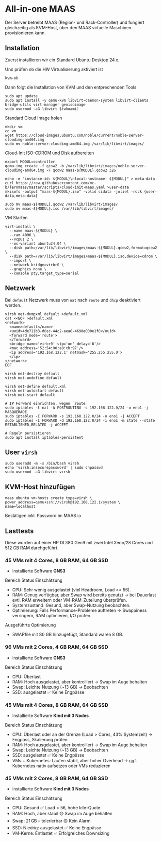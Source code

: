 All-in-one MAAS
===============

Der Server betreibt MAAS (Region- und Rack-Controller) und fungiert gleichzeitig als KVM-Host, über den MAAS virtuelle Maschinen provisionieren kann.

Installation
------------

Zuerst installieren wir ein Standard Ubuntu Desktop 24.x.

Und prüfen ob die HW Virtualisierung aktiviert ist

    kvm-ok

Dann folgt die Installation von KVM und den entprechenden Tools

    sudo apt update
    sudo apt install -y qemu-kvm libvirt-daemon-system libvirt-clients bridge-utils virt-manager genisoimage
    sudo usermod -aG libvirt $(whoami)

Standard Cloud Image holen

    mkdir vm
    cd vm
    wget https://cloud-images.ubuntu.com/noble/current/noble-server-cloudimg-amd64.img
    sudo mv noble-server-cloudimg-amd64.img /var/lib/libvirt/images/
    
Cloud-Init ISO-CDROM und Disk aufbereiten     

    export MODUL=controller
    qemu-img create -f qcow2 -b /var/lib/libvirt/images/noble-server-cloudimg-amd64.img -F qcow2 maas-${MODUL}.qcow2 32G    

    echo -e "instance-id: ${MODUL}\nlocal-hostname: ${MODUL}" > meta-data
    curl https://raw.githubusercontent.com/mc-b/lernmaas/master/scripts/cloud-init-maas.yaml >user-data
    mkisofs -output "maas-${MODUL}.iso" -volid cidata -joliet -rock {user-data,meta-data}
    
    sudo mv maas-${MODUL}.qcow2 /var/lib/libvirt/images/
    sudo mv maas-${MODUL}.iso /var/lib/libvirt/images/

VM Starten

    virt-install \
      --name maas-${MODUL} \
      --ram 4096 \
      --vcpus 2 \
      --os-variant ubuntu24.04 \
      --disk path=/var/lib/libvirt/images/maas-${MODUL}.qcow2,format=qcow2 \
      --disk path=/var/lib/libvirt/images/maas-${MODUL}.iso,device=cdrom \
      --import \
      --network bridge=virbr0 \
      --graphics none \
      --console pty,target_type=serial
      
Netzwerk
--------

Bei `default` Netzwerk muss von `nat` nach `route` und `dhcp` deaktiviert werden.

    virsh net-dumpxml default >default.xml      
    cat <<EOF >default.xml
    <network>
      <name>default</name>
      <uuid>4de711b3-d0ec-44c2-aea8-4698e000e1f8</uuid>
      <forward mode='route'>
      </forward>
      <bridge name='virbr0' stp='on' delay='0'/>
      <mac address='52:54:00:a8:cb:97'/>
      <ip address='192.168.122.1' netmask='255.255.255.0'>
      </ip>
    </network>
    EOF
    
    virsh net-destroy default
    virsh net-undefine default
    
    virsh net-define default.xml
    virsh net-autostart default
    virsh net-start default
    
    # IP Forward einrichten, wegen `route`
    sudo iptables -t nat -A POSTROUTING -s 192.168.122.0/24 -o eno1 -j MASQUERADE
    sudo iptables -I FORWARD -s 192.168.122.0/24 -o eno1 -j ACCEPT
    sudo iptables -I FORWARD -d 192.168.122.0/24 -i eno1 -m state --state ESTABLISHED,RELATED -j ACCEPT
    
    # Regeln persistieren
    sudo apt install iptables-persistent
    
User `virsh`
-------------

    sudo useradd -m -s /bin/bash virsh
    echo 'virsh:insecurepassword' | sudo chpasswd
    sudo usermod -aG libvirt virsh
    

KVM-Host hinzufügen
--------------------

    maas ubuntu vm-hosts create type=virsh \
    power_address=qemu+ssh://virsh@192.168.122.1/system \
    name=localhost
    
Bestätigen inkl. Password im MAAS.io     

Lasttests
---------

Diese wurden auf einer HP DL380 Gen9 mit zwei Intel Xeon/28 Cores und 512 GB RAM durchgeführt. 

### 45 VMs mit 4 Cores, 8 GB RAM, 64 GB SSD

* Installierte Software **GNS3**

Bereich Status  Einschätzung
* CPU: Sehr wenig ausgelastet (viel Headroom, Load << 56).
* RAM: Genug verfügbar, aber Swap wird bereits genutzt → bei Dauerlast evtl. RAM erweitern oder VM-RAM-Zuteilung überprüfen.
* Systemzustand: Gesund, aber Swap-Nutzung beobachten.
* Optimierung: Falls Performance-Probleme auftreten → Swappiness verringern, RAM optimieren, I/O prüfen.

Ausgeführte Optimierung
* SWAPfile mit 80 GB hinzugefügt, Standard waren 8 GB.

### 96 VMs mit 2 Cores, 4 GB RAM, 64 GB SSD

* Installierte Software **GNS3**

Bereich Status  Einschätzung
* CPU: Überlast 
* RAM: Hoch ausgelastet, aber kontrolliert  → Swap im Auge behalten
* Swap: Leichte Nutzung (~13 GB) → Beobachten
* SSD:  ausgelastet ✅ Keine Engpässe

### 45 VMs mit 4 Cores, 8 GB RAM, 64 GB SSD

* Installierte Software **Kind mit 3 Nodes**

Bereich Status  Einschätzung
* CPU: Überlast oder an der Grenze (Load > Cores, 43% Systemzeit)   → Engpass, Skalierung prüfen
* RAM: Hoch ausgelastet, aber kontrolliert  → Swap im Auge behalten
* Swap: Leichte Nutzung (~13 GB) → Beobachten
* SSD:  ausgelastet ✅ Keine Engpässe
* VMs + Kubernetes: Laufen stabil, aber hoher Overhead   → ggf. Kubernetes nativ aufsetzen oder VMs reduzieren

### 45 VMs mit 2 Cores, 8 GB RAM, 64 GB SSD

* Installierte Software **Kind mit 3 Nodes**

Bereich Status  Einschätzung
* CPU: Gesund  ✅ Load < 56, hohe Idle-Quote
* RAM: Hoch, aber stabil   🟡 Swap im Auge behalten
* Swap: 21 GB – tolerierbar 🟡 Kein Alarm
* SSD: Niedrig: ausgelastet ✅ Keine Engpässe
* VM-Kerne:    Entlastet   ✅ Erfolgreiches Downsizing
      